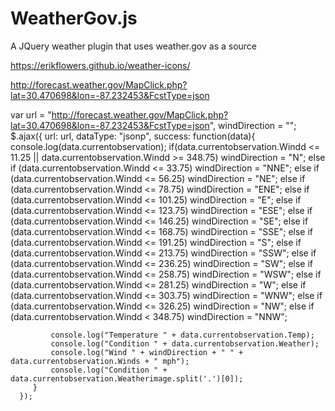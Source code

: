 # WeatherGov.js
A JQuery weather plugin that uses weather.gov as a source

https://erikflowers.github.io/weather-icons/

http://forecast.weather.gov/MapClick.php?lat=30.470698&lon=-87.232453&FcstType=json

var url = "http://forecast.weather.gov/MapClick.php?lat=30.470698&lon=-87.232453&FcstType=json",
          windDirection = "";
      $.ajax({
         url: url,
         dataType: "jsonp",
         success: function(data){
             console.log(data.currentobservation);
             if(data.currentobservation.Windd <= 11.25 || data.currentobservation.Windd >= 348.75)
                 windDirection = "N";
             else if (data.currentobservation.Windd <= 33.75)
                 windDirection = "NNE";
             else if (data.currentobservation.Windd <= 56.25)
                 windDirection = "NE";
             else if (data.currentobservation.Windd <= 78.75)
                 windDirection = "ENE";
             else if (data.currentobservation.Windd <= 101.25)
                 windDirection = "E";
             else if (data.currentobservation.Windd <= 123.75)
                 windDirection = "ESE";
             else if (data.currentobservation.Windd <= 146.25)
                 windDirection = "SE";
             else if (data.currentobservation.Windd <= 168.75)
                 windDirection = "SSE";
             else if (data.currentobservation.Windd <= 191.25)
                 windDirection = "S";
             else if (data.currentobservation.Windd <= 213.75)
                 windDirection = "SSW";
             else if (data.currentobservation.Windd <= 236.25)
                 windDirection = "SW";
             else if (data.currentobservation.Windd <= 258.75)
                 windDirection = "WSW";
             else if (data.currentobservation.Windd <= 281.25)
                 windDirection = "W";
             else if (data.currentobservation.Windd <= 303.75)
                 windDirection = "WNW";
             else if (data.currentobservation.Windd <= 326.25)
                 windDirection = "NW";
             else if (data.currentobservation.Windd < 348.75)
                 windDirection = "NNW";
    
             console.log("Temperature " + data.currentobservation.Temp);
             console.log("Condition " + data.currentobservation.Weather);
             console.log("Wind " + windDirection + " " + data.currentobservation.Winds + " mph");
             console.log("Condition " + data.currentobservation.Weatherimage.split('.')[0]);
         }
      });

